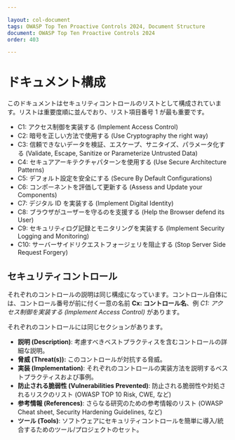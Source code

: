 ```yaml
---

layout: col-document
tags: OWASP Top Ten Proactive Controls 2024, Document Structure
document: OWASP Top Ten Proactive Controls 2024
order: 403

---
```


# ドキュメント構成

このドキュメントはセキュリティコントロールのリストとして構成されています。リストは重要度順に並んでおり、リスト項目番号 1 が最も重要です。

* C1: アクセス制御を実装する (Implement Access Control)
* C2: 暗号を正しい方法で使用する (Use Cryptography the right way)
* C3: 信頼できないデータを検証、エスケープ、サニタイズ、パラメータ化する (Validate, Escape, Sanitize or Parameterize Untrusted Data)
* C4: セキュアアーキテクチャパターンを使用する (Use Secure Architecture Patterns)
* C5: デフォルト設定を安全にする (Secure By Default Configurations)
* C6: コンポーネントを評価して更新する (Assess and Update your Components)
* C7: デジタル ID を実装する (Implement Digital Identity)
* C8: ブラウザがユーザーを守るのを支援する (Help the Browser defend its User)
* C9: セキュリティログ記録とモニタリングを実装する (Implement Security Logging and Monitoring)
* C10: サーバーサイドリクエストフォージェリを阻止する (Stop Server Side Request Forgery)

## セキュリティコントロール

それぞれのコントロールの説明は同じ構成になっています。コントロール自体には、コントロール番号が前に付く一意の名前 **Cx: コントロール名**、例 *C1: アクセス制御を実装する (Implement Access Control)* があります。

それぞれのコントロールには同じセクションがあります。

- **説明 (Description)**: 考慮すべきベストプラクティスを含むコントロールの詳細な説明。
- **脅威 (Threat(s)):** このコントロールが対抗する脅威。
- **実装 (Implementation)**: それぞれのコントロールの実装方法を説明するベストプラクティスおよび事例。
- **防止される脆弱性 (Vulnerabilities Prevented)**: 防止される脆弱性や対処されるリスクのリスト (OWASP TOP 10 Risk, CWE, など)
- **参考情報 (References)**: さらなる研究のための参考情報のリスト (OWASP Cheat sheet, Security Hardening Guidelines, など)
- **ツール (Tools)**: ソフトウェアにセキュリティコントロールを簡単に導入/統合するためのツール/プロジェクトのセット。
